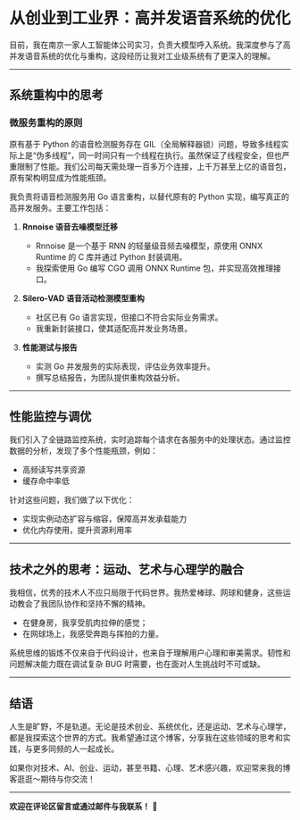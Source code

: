 # 从创业到工业界：高并发语音系统的优化

目前，我在南京一家人工智能体公司实习，负责大模型呼入系统。我深度参与了高并发语音系统的优化与重构，这段经历让我对工业级系统有了更深入的理解。

---

## 系统重构中的思考

### 微服务重构的原则

原有基于 Python 的语音检测服务存在 GIL（全局解释器锁）问题，导致多线程实际上是“伪多线程”，同一时间只有一个线程在执行。虽然保证了线程安全，但也严重限制了性能。我们公司每天需处理一百多万个连接，上千万甚至上亿的语音包，原有架构明显成为性能瓶颈。

我负责将语音检测服务用 Go 语言重构，以替代原有的 Python 实现，编写真正的高并发服务。主要工作包括：

1. **Rnnoise 语音去噪模型迁移**  
   - Rnnoise 是一个基于 RNN 的轻量级音频去噪模型，原使用 ONNX Runtime 的 C 库并通过 Python 封装调用。
   - 我探索使用 Go 编写 CGO 调用 ONNX Runtime 包，并实现高效推理接口。

2. **Silero-VAD 语音活动检测模型重构**  
   - 社区已有 Go 语言实现，但接口不符合实际业务需求。
   - 我重新封装接口，使其适配高并发业务场景。

3. **性能测试与报告**  
   - 实测 Go 并发服务的实际表现，评估业务效率提升。
   - 撰写总结报告，为团队提供重构效益分析。

---

## 性能监控与调优

我们引入了全链路监控系统，实时追踪每个请求在各服务中的处理状态。通过监控数据的分析，发现了多个性能瓶颈，例如：

- 高频读写共享资源
- 缓存命中率低

针对这些问题，我们做了以下优化：

- 实现实例动态扩容与缩容，保障高并发承载能力
- 优化内存使用，提升资源利用率

---

## 技术之外的思考：运动、艺术与心理学的融合

我相信，优秀的技术人不应只局限于代码世界。我热爱棒球、网球和健身，这些运动教会了我团队协作和坚持不懈的精神。

- 在健身房，我享受肌肉拉伸的感觉；
- 在网球场上，我感受奔跑与挥拍的力量。

系统思维的锻炼不仅来自于代码设计，也来自于理解用户心理和审美需求。韧性和问题解决能力既在调试复杂 BUG 时需要，也在面对人生挑战时不可或缺。

---

## 结语

人生是旷野，不是轨道。无论是技术创业、系统优化，还是运动、艺术与心理学，都是我探索这个世界的方式。我希望通过这个博客，分享我在这些领域的思考和实践，与更多同频的人一起成长。

如果你对技术、AI、创业、运动，甚至书籍、心理、艺术感兴趣，欢迎常来我的博客逛逛～期待与你交流！

---

**欢迎在评论区留言或通过邮件与我联系！** 📩